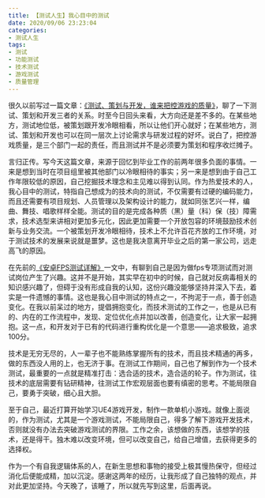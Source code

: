 ```yaml
---
title: 【测试人生】我心目中的测试
date: 2020/09/06 23:23:04
categories:
- 测试人生
tags:
- 测试
- 功能测试
- 技术测试
- 游戏测试
- 质量管理
---
```


很久以前写过一篇文章：[《测试、策划与开发，谁来把控游戏的质量》](https://utmhikari.top/2019/12/22/testlife/are_testers_controlling_quality/)，聊了一下测试、策划和开发三者的关系。时至今日回头来看，大方向还是差不多的。在某些地方，测试地位低，被策划跟开发冷眼相看，所以让他们开心就好；在某些地方，测试、策划和开发也可以在同一层次上讨论需求与研发过程的好坏。说白了，把控游戏质量，是三个部门一起的责任，而且测试并不是必须要为策划和程序收烂摊子。

<!-- more -->

言归正传。写今天这篇文章，来源于回忆到毕业工作的前两年很多负面的事情。一来是想到当时在项目组里被其他部门以冷眼相待的事实；另一来是想到由于自己工作年限较低的原因，自己挖掘技术理念和主见难以得到认同。作为热爱技术的人，我心目中的测试，特指自己想成为的技术向的测试，不仅需要有过硬的编码能力，而且还需要有项目规划、人员管理以及架构设计的能力，就如同张艺兴一样，编曲、舞技、唱歌样样全能。测试的目的是完成各种质（黑）量（科）保（技）障需求，技术选型来讲相对更加多元化，因此更加需要一个开放包容的环境鼓励技术创新与业务交流。一个被策划开发冷眼相待，技术上不允许百花齐放的工作环境，对于测试技术的发展来说就是噩梦。这也是我决意离开毕业之后的第一家公司，远走高飞的原因。

在先前的[《安卓FPS测试详解》](https://utmhikari.top/2019/07/13/testlife/android_fps/)一文中，有聊到自己是因为做fps专项测试而对测试岗位产生了兴趣。这并不是开始，其实早在初中的时候，自己就对反病毒相关的知识感兴趣了，但碍于没有形成自我的认知，这份兴趣没能够坚持并深入下去，着实是一件遗憾的事情。这也是我心目中测试的特点之一，不拘泥于一点，善于创造变化。在我以前呆过的地方，提倡拥抱变化，而技术测试的工作之一，也是从已有的、内在的工作流程中，发现、定位优化点并加以改善，创造变化，让大家一起拥抱。这一点，和开发对于已有的代码进行重构优化是一个意思——追求极致，追求100分。

技术是无穷无尽的，人一辈子也不能熟练掌握所有的技术，而且技术精通的再多，做的东西没人用的上，也无济于事。在测试工作期间，自己也了解到作为一个技术测试，最重要的一点就是精准打击：选合适的技术，造合适的轮子。作为测试，往技术的底层需要有钻研精神，往测试工作宏观层面也要有缜密的思考。不能局限自己，要勇于突破，细心且大胆。

至于自己，最近打算开始学习UE4游戏开发，制作一款单机小游戏。就像上面说的，作为测试，尤其是一个游戏测试，不能局限自己，得多了解下游戏开发技术，否则就没有办法去突破游戏测试的界限。工作之余，该想做的东西，该想学的技术，还是得干。独木难以改变环境，但可以改变自己，给自己增值，去获得更多的选择权。

作为一个有自我逻辑体系的人，在新生思想和事物的接受上极其慢热保守，但经过消化后便能成精，加以沉淀。感谢这两年的经历，让我形成了自己独特的观点，并对此更加坚持。今天晚了，该睡了，所以就先写到这里，后面再说。
